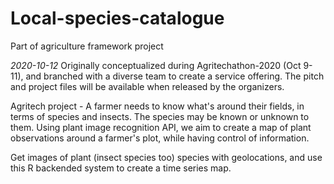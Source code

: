 # Local-species-catalogue
Part of agriculture framework project

*2020-10-12* Originally conceptualized during Agritechathon-2020 (Oct 9-11), and branched with a diverse team to create a service offering. The pitch and project files will be available when released by the organizers.

Agritech project - A farmer needs to know what's around their fields, in terms of species and insects. The species may be known or unknown to them. Using plant image recognition API, we aim to create a map of plant observations around a farmer's plot, while having control of information.

Get images of plant (insect species too) species with geolocations, and use this R backended system to create a time series map. 

